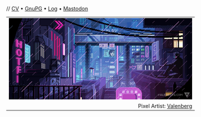 // [CV](https://wbnns.com/) &bull; [GnuPG](https://wbnns.com/wbnns.asc) &bull; [Log](https://log.wbnns.com/) &bull; [Mastodon](https://m.wbnns.com/@wbnns)
<table align="center">
  <tr>
    <td width="100%" align="center">
      <a href="https://wbnns.com/">
        <img src="https://github.com/wbnns/wbnns/raw/master/hello.gif">
      </a>
    </td>
  </tr>
  <tr>
    <td width="100%" align="right">
      Pixel Artist: <a href="https://www.deviantart.com/valenberg">Valenberg</a>
    </td>
  </tr>
</table>
